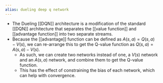```yaml
---
alias: dueling deep q network
---
```


- The Dueling [[DQN]] architecture is a modification of the standard [[DQN]] architecture that separates the [[value function]] and [[advantage function]] into two separate streams.
- Because the [[advantage]] function can be defined as $A(s,a) = Q(s,a) - V(s)$, we can re-arrange this to get the Q-value function as $Q(s,a) = A(s,a) - V(s)$.
    - As such, we can create two networks instead of one, a $V(s)$ network and an $A(s,a)$ network, and combine them to get the Q-value function.
    - This has the effect of constraining the bias of each network, which can help with convergence.
